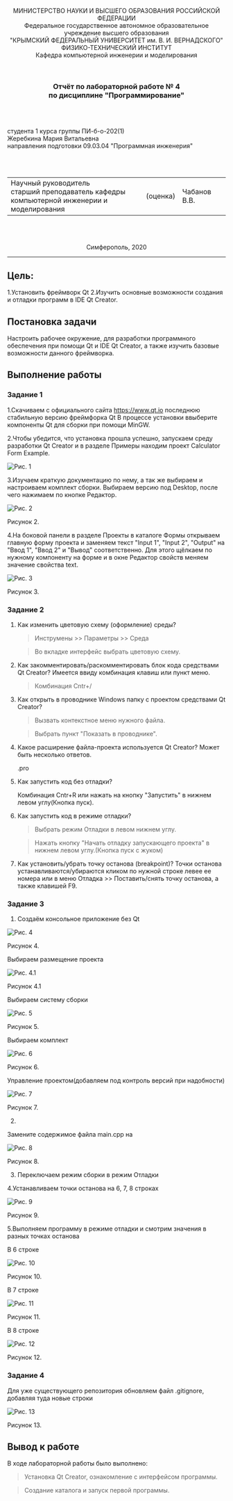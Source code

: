 <p align="center">МИНИСТЕРСТВО НАУКИ  И ВЫСШЕГО ОБРАЗОВАНИЯ РОССИЙСКОЙ ФЕДЕРАЦИИ<br>
Федеральное государственное автономное образовательное учреждение высшего образования<br>
"КРЫМСКИЙ ФЕДЕРАЛЬНЫЙ УНИВЕРСИТЕТ им. В. И. ВЕРНАДСКОГО"<br>
ФИЗИКО-ТЕХНИЧЕСКИЙ ИНСТИТУТ<br>
Кафедра компьютерной инженерии и моделирования</p>
<br>

<h3 align="center">Отчёт по лабораторной работе № 4<br> по дисциплине "Программирование"</h3>
<br><br>

<p>студента 1 курса группы ПИ-б-о-202(1)<br>
Жеребкина Мария Витальевна<br>
направления подготовки 09.03.04 "Программная инженерия"</p>

<br><br>

<table>
<tr><td>Научный руководитель<br> старший преподаватель кафедры<br> компьютерной инженерии и моделирования</td>
<td>(оценка)</td>
<td>Чабанов В.В.</td>
</tr>
</table>
<br><br>

<p align="center">Симферополь, 2020</p>
<hr>

## Цель:

1.Установить фреймворк Qt
2.Изучить основные возможности создания и отладки программ в IDE Qt Creator.

## Постановка задачи
Настроить рабочее окружение, для разработки программного обеспечения при помощи Qt и IDE Qt Creator, а также 
изучить базовые возможности данного фреймворка.

## Выполнение работы

### Задание 1

1.Cкачиваем с официального сайта https://www.qt.io последнюю стабильную версию фреймфорка Qt
В процессе установки ввыберите компоненты Qt для сборки при помощи MinGW.
 
2.Чтобы убедится, что установка прошла успешно, запускаем среду разработки Qt Creator и в разделе Примеры находим проект
Calculator Form Example.

![Рис. 1](https://github.com/Marie2003Mary/Programming/blob/master/lab/04/Image/4.1.3.jpg?raw=true)

3.Изучаем краткую документацию по нему, а так же выбираем и настроиваем комплект сборки. Выбираем версию под Desktop, после чего нажимаем по кнопке Редактор.

![Рис. 2](https://github.com/Marie2003Mary/Programming/blob/master/lab/04/Image/4.1.4.jpg?raw=true)

Рисунок 2.

4.На боковой панели в разделе Проекты в каталоге Формы открываем главную форму проекта и заменяем текст "Input 1", "Input 2", "Output" на "Ввод 1", "Ввод 2" и "Вывод" соответственно. 
Для этого щёлкаем по нужному компоненту на форме и в окне Редактор свойств меняем значение свойства text.

![Рис. 3](https://github.com/Marie2003Mary/Programming/blob/master/lab/04/Image/4.1.5.jpg?raw=true)

Рисунок 3.

### Задание 2

1. Как изменить цветовую схему (оформление) среды?

    > Инструмены >> Параметры >> Среда
	
    > Во вкладке интерфейс выбрать цветовую схему.
	
2. Как закомментировать/раскомментировать блок кода средствами Qt Creator? Имеется ввиду комбинация клавиш или пункт меню.

    > Комбинация Cntr+/
	
3. Как открыть в проводнике Windows папку с проектом средствами Qt Creator?

    > Вызвать контекстное меню нужного файла.

    > Выбрать пункт "Показать в проводнике".
	
4. Какое расширение файла-проекта используется Qt Creator? Может быть несколько ответов.

    .pro
	
5. Как запустить код без отладки?

    Комбинация Cntr+R или нажать на кнопку "Запустить" в нижнем левом углу(Кнопка пуск).
6. Как запустить код в режиме отладки?

    > Выбрать режим Отладки в левом нижнем углу.
	
    > Нажать кнопку "Начать отладку запускающего проекта" в нижнем левом углу.(Кнопка пуск с жуком)
	
7. Как установить/убрать точку останова (breakpoint)?
    Точки останова устанавливаются/убираются кликом по нужной строке левее ее номера или в меню Отладка >> Поставить/снять точку останова, а также клавишей F9.

### Задание 3

1. Создаём консольное приложение без Qt

![Рис. 4](https://github.com/Marie2003Mary/Programming/blob/master/lab/04/Image/4.3.1.jpg?raw=true)

Рисунок 4.

Выбираем размещение проекта

![Рис. 4.1](https://github.com/Marie2003Mary/Programming/blob/master/lab/04/Image/4.3.1.1.jpg?raw=true)

Рисунок 4.1

Выбираем систему сборки

![Рис. 5](https://github.com/Marie2003Mary/Programming/blob/master/lab/04/Image/4.3.1.2.jpg?raw=true)

Рисунок 5.

Выбираем комплект 

![Рис. 6](https://github.com/Marie2003Mary/Programming/blob/master/lab/04/Image/4.3.1.3.jpg?raw=true)

Рисунок 6.

Управление проектом(добавляем под контроль версий при надобности)

![Рис. 7](https://github.com/Marie2003Mary/Programming/blob/master/lab/04/Image/4.3.1.4.jpg?raw=true)

Рисунок 7.

2.

Замените содержимое файла main.cpp на 

![Рис. 8](https://github.com/Marie2003Mary/Programming/blob/master/lab/04/Image/4.3.2.1.jpg?raw=true)

Рисунок 8.

3. Переключаем режим сборки в режим Отладки

4.Устанавливаем точки останова на 6, 7, 8 строках

![Рис. 9](https://github.com/Marie2003Mary/Programming/blob/master/lab/04/Image/4.3.4.jpg?raw=true)

Рисунок 9.

5.Выполняем программу в режиме отладки и смотрим значения в разных точках останова

В 6 строке

![Рис. 10](https://github.com/Marie2003Mary/Programming/blob/master/lab/04/Image/4.3.6-6.jpg?raw=true)

Рисунок 10.

В 7 строке

![Рис. 11](https://github.com/Marie2003Mary/Programming/blob/master/lab/04/Image/4.3.6-7.jpg?raw=true)

Рисунок 11.

В 8 строке

![Рис. 12](https://github.com/Marie2003Mary/Programming/blob/master/lab/04/Image/4.3.6-8.jpg?raw=true)

Рисунок 12.

### Задание 4

Для уже существующего репозитория обновляем файл .gitignore, добавляя туда новые строки

![Рис. 13](https://github.com/Marie2003Mary/Programming/blob/master/lab/04/Image/4.4.jpg?raw=true)

Рисунок 13.

 <h2>Вывод к работе</h2>

В ходе лабораторной работы было выполнено:

>Установка Qt Creator, ознакомление с интерфейсом программы.

>Создание каталога и запуск первой программы.
